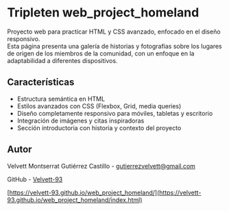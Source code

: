 # Tripleten web_project_homeland

Proyecto web para practicar HTML y CSS avanzado, enfocado en el diseño responsivo.  
Esta página presenta una galería de historias y fotografías sobre los lugares de origen de los miembros de la comunidad, con un enfoque en la adaptabilidad a diferentes dispositivos.

## Características

- Estructura semántica en HTML
- Estilos avanzados con CSS (Flexbox, Grid, media queries)
- Diseño completamente responsivo para móviles, tabletas y escritorio
- Integración de imágenes y citas inspiradoras
- Sección introductoria con historia y contexto del proyecto

## Autor

Velvett Montserrat Gutiérrez Castillo - [gutierrezvelvett@gmail.com](mailto:gutierrezvelvett@gmail.com)

GitHub - [Velvett-93](https://github.com/Velvett-93)

[https://velvett-93.github.io/web_project_homeland/](https://velvett-93.github.io/web_project_homeland/index.html)
